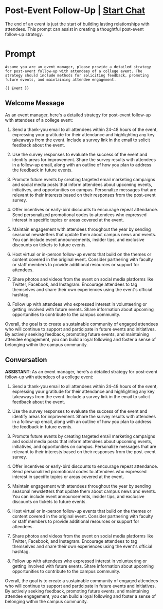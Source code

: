 

# Post-Event Follow-Up | [Start Chat](https://gptcall.net/chat.html?data=%7B%22contact%22%3A%7B%22id%22%3A%22yEWUnrwhepXsup0WFmQ-k%22%2C%22flow%22%3Atrue%7D%7D)
The end of an event is just the start of building lasting relationships with attendees. This prompt can assist in creating a thoughtful post-event follow-up strategy. 

# Prompt

```
Assume you are an event manager, please provide a detailed strategy for post-event follow-up with attendees of a college event. The strategy should include methods for soliciting feedback, promoting future events, and maintaining attendee engagement.

{{ Event }}
```

## Welcome Message
As an event manager, here's a detailed strategy for post-event follow-up with attendees of a college event:



1. Send a thank-you email to all attendees within 24-48 hours of the event, expressing your gratitude for their attendance and highlighting any key takeaways from the event. Include a survey link in the email to solicit feedback about the event.



2. Use the survey responses to evaluate the success of the event and identify areas for improvement. Share the survey results with attendees in a follow-up email, along with an outline of how you plan to address the feedback in future events.



3. Promote future events by creating targeted email marketing campaigns and social media posts that inform attendees about upcoming events, initiatives, and opportunities on campus. Personalize messages that are relevant to their interests based on their responses from the post-event survey.



4. Offer incentives or early-bird discounts to encourage repeat attendance. Send personalized promotional codes to attendees who expressed interest in specific topics or areas covered at the event.



5. Maintain engagement with attendees throughout the year by sending seasonal newsletters that update them about campus news and events. You can include event announcements, insider tips, and exclusive discounts on tickets to future events.



6. Host virtual or in-person follow-up events that build on the themes or content covered in the original event. Consider partnering with faculty or staff members to provide additional resources or support for attendees.



7. Share photos and videos from the event on social media platforms like Twitter, Facebook, and Instagram. Encourage attendees to tag themselves and share their own experiences using the event's official hashtag.



8. Follow up with attendees who expressed interest in volunteering or getting involved with future events. Share information about upcoming opportunities to contribute to the campus community.



Overall, the goal is to create a sustainable community of engaged attendees who will continue to support and participate in future events and initiatives. By actively seeking feedback, promoting future events, and maintaining attendee engagement, you can build a loyal following and foster a sense of belonging within the campus community.

## Conversation

**ASSISTANT**: As an event manager, here's a detailed strategy for post-event follow-up with attendees of a college event:



1. Send a thank-you email to all attendees within 24-48 hours of the event, expressing your gratitude for their attendance and highlighting any key takeaways from the event. Include a survey link in the email to solicit feedback about the event.



2. Use the survey responses to evaluate the success of the event and identify areas for improvement. Share the survey results with attendees in a follow-up email, along with an outline of how you plan to address the feedback in future events.



3. Promote future events by creating targeted email marketing campaigns and social media posts that inform attendees about upcoming events, initiatives, and opportunities on campus. Personalize messages that are relevant to their interests based on their responses from the post-event survey.



4. Offer incentives or early-bird discounts to encourage repeat attendance. Send personalized promotional codes to attendees who expressed interest in specific topics or areas covered at the event.



5. Maintain engagement with attendees throughout the year by sending seasonal newsletters that update them about campus news and events. You can include event announcements, insider tips, and exclusive discounts on tickets to future events.



6. Host virtual or in-person follow-up events that build on the themes or content covered in the original event. Consider partnering with faculty or staff members to provide additional resources or support for attendees.



7. Share photos and videos from the event on social media platforms like Twitter, Facebook, and Instagram. Encourage attendees to tag themselves and share their own experiences using the event's official hashtag.



8. Follow up with attendees who expressed interest in volunteering or getting involved with future events. Share information about upcoming opportunities to contribute to the campus community.



Overall, the goal is to create a sustainable community of engaged attendees who will continue to support and participate in future events and initiatives. By actively seeking feedback, promoting future events, and maintaining attendee engagement, you can build a loyal following and foster a sense of belonging within the campus community.

